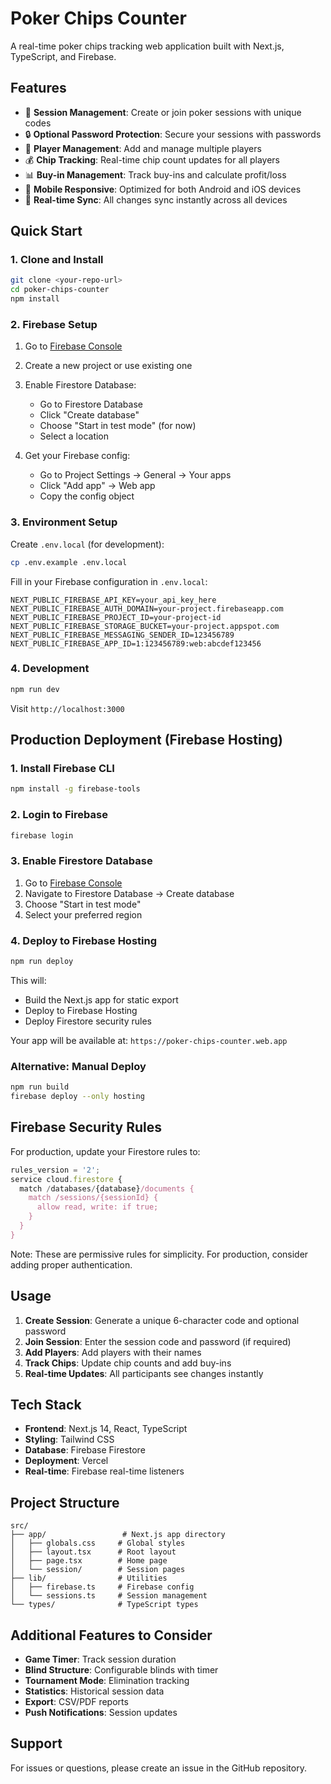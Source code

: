 # Poker Chips Counter

A real-time poker chips tracking web application built with Next.js, TypeScript, and Firebase.

## Features

- 🎰 **Session Management**: Create or join poker sessions with unique codes
- 🔒 **Optional Password Protection**: Secure your sessions with passwords  
- 👥 **Player Management**: Add and manage multiple players
- 💰 **Chip Tracking**: Real-time chip count updates for all players
- 📊 **Buy-in Management**: Track buy-ins and calculate profit/loss
- 📱 **Mobile Responsive**: Optimized for both Android and iOS devices
- 🔄 **Real-time Sync**: All changes sync instantly across all devices

## Quick Start

### 1. Clone and Install
```bash
git clone <your-repo-url>
cd poker-chips-counter
npm install
```

### 2. Firebase Setup

1. Go to [Firebase Console](https://console.firebase.google.com/)
2. Create a new project or use existing one
3. Enable Firestore Database:
   - Go to Firestore Database
   - Click "Create database"
   - Choose "Start in test mode" (for now)
   - Select a location

4. Get your Firebase config:
   - Go to Project Settings → General → Your apps
   - Click "Add app" → Web app
   - Copy the config object

### 3. Environment Setup

Create `.env.local` (for development):
```bash
cp .env.example .env.local
```

Fill in your Firebase configuration in `.env.local`:
```env
NEXT_PUBLIC_FIREBASE_API_KEY=your_api_key_here
NEXT_PUBLIC_FIREBASE_AUTH_DOMAIN=your-project.firebaseapp.com
NEXT_PUBLIC_FIREBASE_PROJECT_ID=your-project-id
NEXT_PUBLIC_FIREBASE_STORAGE_BUCKET=your-project.appspot.com
NEXT_PUBLIC_FIREBASE_MESSAGING_SENDER_ID=123456789
NEXT_PUBLIC_FIREBASE_APP_ID=1:123456789:web:abcdef123456
```

### 4. Development

```bash
npm run dev
```

Visit `http://localhost:3000`

## Production Deployment (Firebase Hosting)

### 1. Install Firebase CLI
```bash
npm install -g firebase-tools
```

### 2. Login to Firebase
```bash
firebase login
```

### 3. Enable Firestore Database
1. Go to [Firebase Console](https://console.firebase.google.com/project/poker-chips-counter)
2. Navigate to Firestore Database → Create database
3. Choose "Start in test mode"
4. Select your preferred region

### 4. Deploy to Firebase Hosting
```bash
npm run deploy
```

This will:
- Build the Next.js app for static export
- Deploy to Firebase Hosting
- Deploy Firestore security rules

Your app will be available at: `https://poker-chips-counter.web.app`

### Alternative: Manual Deploy
```bash
npm run build
firebase deploy --only hosting
```

## Firebase Security Rules

For production, update your Firestore rules to:

```javascript
rules_version = '2';
service cloud.firestore {
  match /databases/{database}/documents {
    match /sessions/{sessionId} {
      allow read, write: if true;
    }
  }
}
```

Note: These are permissive rules for simplicity. For production, consider adding proper authentication.

## Usage

1. **Create Session**: Generate a unique 6-character code and optional password
2. **Join Session**: Enter the session code and password (if required)  
3. **Add Players**: Add players with their names
4. **Track Chips**: Update chip counts and add buy-ins
5. **Real-time Updates**: All participants see changes instantly

## Tech Stack

- **Frontend**: Next.js 14, React, TypeScript
- **Styling**: Tailwind CSS
- **Database**: Firebase Firestore
- **Deployment**: Vercel
- **Real-time**: Firebase real-time listeners

## Project Structure

```
src/
├── app/                 # Next.js app directory
│   ├── globals.css     # Global styles  
│   ├── layout.tsx      # Root layout
│   ├── page.tsx        # Home page
│   └── session/        # Session pages
├── lib/                # Utilities
│   ├── firebase.ts     # Firebase config
│   └── sessions.ts     # Session management
└── types/              # TypeScript types
```

## Additional Features to Consider

- **Game Timer**: Track session duration
- **Blind Structure**: Configurable blinds with timer
- **Tournament Mode**: Elimination tracking
- **Statistics**: Historical session data
- **Export**: CSV/PDF reports
- **Push Notifications**: Session updates

## Support

For issues or questions, please create an issue in the GitHub repository.